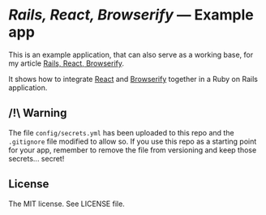 # *Rails, React, Browserify* — Example app

This is an example application, that can also serve as a working base, for my
article [Rails, React, Browserify](https://medium.com/@olance/rails-react-browserify-e315001d5974).

It shows how to integrate [React](https://facebook.github.io/react/) and
[Browserify](http://browserify.org/) together in a Ruby on Rails application.

## /!\ Warning

The file `config/secrets.yml` has been uploaded to this repo and the `.gitignore`
file modified to allow so. If you use this repo as a starting point for your app,
remember to remove the file from versioning and keep those secrets... secret!

## License

The MIT license. See LICENSE file.
